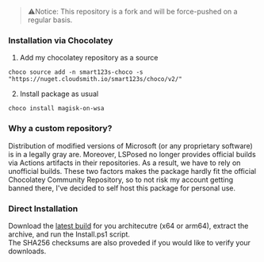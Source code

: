 > ⚠️Notice: This repository is a fork and will be force-pushed on a regular basis.

### Installation via Chocolatey

1. Add my chocolatey repository as a source
```
choco source add -n smart123s-choco -s "https://nuget.cloudsmith.io/smart123s/choco/v2/"
```

2. Install package as usual
```
choco install magisk-on-wsa
```

### Why a custom repository?
Distribution of modified versions of Microsoft (or any proprietary software) is in a legally gray are. Moreover, LSPosed no longer provides official builds via Actions artifacts in their repositories. As a result, we have to rely on unofficial builds. These two factors makes the package hardly fit the official Chocolatey Community Repository, so to not risk my account getting banned there, I've decided to self host this package for personal use.

### Direct Installation

Download the [latest build](https://github.com/Smart123s/MagiskOnWSARemote/releases/latest/) for you architecutre (x64 or arm64), extract the archive, and run the Install.ps1 script.<br>
The SHA256 checksums are also proveded if you would like to verify your downloads.
